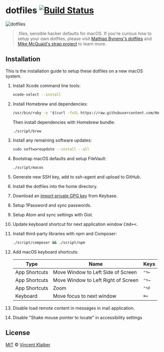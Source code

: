 # dotfiles [![Build Status](https://badgen.net/travis/vinkla/dotfiles/master)](https://travis-ci.org/vinkla/dotfiles)

![dotfiles](https://user-images.githubusercontent.com/499192/40283443-96d526d0-5c7e-11e8-80a1-8843d778a922.png)

> .files, sensible hacker defaults for macOS. If you're curious how to setup your own dotfiles, please visit [Mathias Bynens's dotfiles](https://github.com/mathiasbynens/dotfiles) and [Mike McQuaid's strap project](https://github.com/mikemcquaid/strap) to learn more.

## Installation

This is the installation guide to setup these dotfiles on a new macOS system.

1. Install Xcode command line tools:

    ```sh
    xcode-select --install
    ```

1. Install Homebrew and dependencies:

    ```sh
    /usr/bin/ruby -e "$(curl -fsSL https://raw.githubusercontent.com/Homebrew/install/master/install)"
    ```
  
    Then install dependencies with Homebrew bundle:
    
    ```sh
    ./script/brew
    ```

1. Install any remaining software updates:
  
    ```sh
    sudo softwareupdate --install --all
    ```
  
1. Bootstrap macOS defaults and setup FileVault:
  
    ```sh
    ./script/macos
    ```

1. Generate new SSH key, add to ssh-agent and upload to GitHub.

1. Install the dotfiles into the home directory.

1. Download an [import private GPG key](https://www.keybits.net/post/import-keybase-private-key) from Keybase.

1. Setup 1Password and sync passwords.

1. Setup Atom and sync settings with Gist.

1. Update keyboard shortcut for next application window <kbd>Cmd+<</kbd>.

1. Install third-party libraries with npm and Composer:

    ```sh
    ./script/composer && ./script/npm
    ```

1. Add macOS keyboard shortcuts:

    Type | Name | Keys
    ---- | ---- | ----
    App Shortcuts | Move Window to Left Side of Screen | <kbd>⌃⌥←</kbd>
    App Shortcuts | Move Window to Left Right of Screen | <kbd>⌃⌥→</kbd>
    App Shortcuts | Zoom | <kbd>⌃⌥F</kbd>
    Keyboard | Move focus to next window | <kbd>⌘<</kbd>

1. Disable load remote content in messages in mail application.

1. Disable "Shake mouse pointer to locate" in accessibility settings

## License

[MIT](LICENSE) © [Vincent Klaiber](https://doubledip.se)

